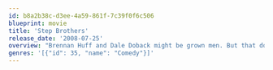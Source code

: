 ```yaml
---
id: b8a2b38c-d3ee-4a59-861f-7c39f0f6c506
blueprint: movie
title: 'Step Brothers'
release_date: '2008-07-25'
overview: "Brennan Huff and Dale Doback might be grown men. But that doesn't stop them from living at home and turning into jealous, competitive stepbrothers when their single parents marry. Brennan's constant competition with Dale strains his mom's marriage to Dale's dad, leaving everyone to wonder whether they'll ever see eye to eye."
genres: '[{"id": 35, "name": "Comedy"}]'
---
```


